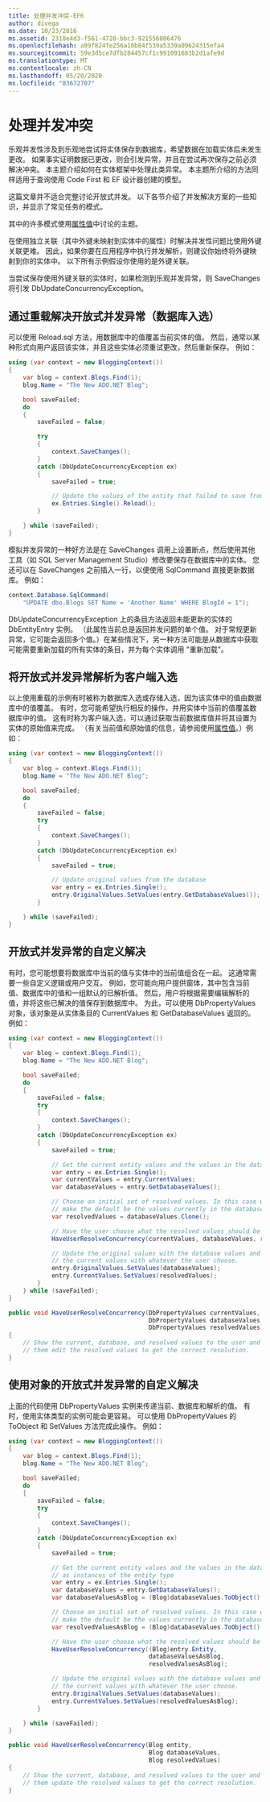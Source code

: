```yaml
---
title: 处理并发冲突-EF6
author: divega
ms.date: 10/23/2016
ms.assetid: 2318e4d3-f561-4720-bbc3-921556806476
ms.openlocfilehash: a99f824fe256a10b84f539a5339a09624315efa4
ms.sourcegitcommit: 59e3d5ce7dfb284457cf1c991091683b2d1afe9d
ms.translationtype: MT
ms.contentlocale: zh-CN
ms.lasthandoff: 05/20/2020
ms.locfileid: "83672707"
---
```

# <a name="handling-concurrency-conflicts"></a>处理并发冲突
乐观并发性涉及到乐观地尝试将实体保存到数据库，希望数据在加载实体后未发生更改。 如果事实证明数据已更改，则会引发异常，并且在尝试再次保存之前必须解决冲突。 本主题介绍如何在实体框架中处理此类异常。 本主题所介绍的方法同样适用于查询使用 Code First 和 EF 设计器创建的模型。  

这篇文章并不适合完整讨论开放式并发。 以下各节介绍了并发解决方案的一些知识，并显示了常见任务的模式。  

其中的许多模式使用[属性值](~/ef6/saving/change-tracking/property-values.md)中讨论的主题。  

在使用独立关联（其中外键未映射到实体中的属性）时解决并发性问题比使用外键关联更难。 因此，如果你要在应用程序中执行并发解析，则建议你始终将外键映射到你的实体中。 以下所有示例假设你使用的是外键关联。  

当尝试保存使用外键关联的实体时，如果检测到乐观并发异常，则 SaveChanges 将引发 DbUpdateConcurrencyException。  

## <a name="resolving-optimistic-concurrency-exceptions-with-reload-database-wins"></a>通过重载解决开放式并发异常（数据库入选）  

可以使用 Reload.sql 方法，用数据库中的值覆盖当前实体的值。 然后，通常以某种形式向用户返回该实体，并且这些实体必须重试更改，然后重新保存。 例如：  

``` csharp
using (var context = new BloggingContext())
{
    var blog = context.Blogs.Find(1);
    blog.Name = "The New ADO.NET Blog";

    bool saveFailed;
    do
    {
        saveFailed = false;

        try
        {
            context.SaveChanges();
        }
        catch (DbUpdateConcurrencyException ex)
        {
            saveFailed = true;

            // Update the values of the entity that failed to save from the store
            ex.Entries.Single().Reload();
        }

    } while (saveFailed);
}
```  

模拟并发异常的一种好方法是在 SaveChanges 调用上设置断点，然后使用其他工具（如 SQL Server Management Studio）修改要保存在数据库中的实体。 您还可以在 SaveChanges 之前插入一行，以便使用 SqlCommand 直接更新数据库。 例如：  

``` csharp
context.Database.SqlCommand(
    "UPDATE dbo.Blogs SET Name = 'Another Name' WHERE BlogId = 1");
```  

DbUpdateConcurrencyException 上的条目方法返回未能更新的实体的 DbEntityEntry 实例。 （此属性当前总是返回并发问题的单个值。 对于常规更新异常，它可能会返回多个值。）在某些情况下，另一种方法可能是从数据库中获取可能需要重新加载的所有实体的条目，并为每个实体调用 "重新加载"。  

## <a name="resolving-optimistic-concurrency-exceptions-as-client-wins"></a>将开放式并发异常解析为客户端入选  

以上使用重载的示例有时被称为数据库入选或存储入选，因为该实体中的值由数据库中的值覆盖。 有时，您可能希望执行相反的操作，并用实体中当前的值覆盖数据库中的值。 这有时称为客户端入选，可以通过获取当前数据库值并将其设置为实体的原始值来完成。 （有关当前值和原始值的信息，请参阅使用[属性值](~/ef6/saving/change-tracking/property-values.md)。）例如：  

``` csharp
using (var context = new BloggingContext())
{
    var blog = context.Blogs.Find(1);
    blog.Name = "The New ADO.NET Blog";

    bool saveFailed;
    do
    {
        saveFailed = false;
        try
        {
            context.SaveChanges();
        }
        catch (DbUpdateConcurrencyException ex)
        {
            saveFailed = true;

            // Update original values from the database
            var entry = ex.Entries.Single();
            entry.OriginalValues.SetValues(entry.GetDatabaseValues());
        }

    } while (saveFailed);
}
```  

## <a name="custom-resolution-of-optimistic-concurrency-exceptions"></a>开放式并发异常的自定义解决  

有时，您可能想要将数据库中当前的值与实体中的当前值组合在一起。 这通常需要一些自定义逻辑或用户交互。 例如，您可能向用户提供窗体，其中包含当前值、数据库中的值和一组默认的已解析值。 然后，用户将根据需要编辑解析的值，并将这些已解决的值保存到数据库中。 为此，可以使用 DbPropertyValues 对象，该对象是从实体条目的 CurrentValues 和 GetDatabaseValues 返回的。 例如：  

``` csharp
using (var context = new BloggingContext())
{
    var blog = context.Blogs.Find(1);
    blog.Name = "The New ADO.NET Blog";

    bool saveFailed;
    do
    {
        saveFailed = false;
        try
        {
            context.SaveChanges();
        }
        catch (DbUpdateConcurrencyException ex)
        {
            saveFailed = true;

            // Get the current entity values and the values in the database
            var entry = ex.Entries.Single();
            var currentValues = entry.CurrentValues;
            var databaseValues = entry.GetDatabaseValues();

            // Choose an initial set of resolved values. In this case we
            // make the default be the values currently in the database.
            var resolvedValues = databaseValues.Clone();

            // Have the user choose what the resolved values should be
            HaveUserResolveConcurrency(currentValues, databaseValues, resolvedValues);

            // Update the original values with the database values and
            // the current values with whatever the user choose.
            entry.OriginalValues.SetValues(databaseValues);
            entry.CurrentValues.SetValues(resolvedValues);
        }
    } while (saveFailed);
}

public void HaveUserResolveConcurrency(DbPropertyValues currentValues,
                                       DbPropertyValues databaseValues,
                                       DbPropertyValues resolvedValues)
{
    // Show the current, database, and resolved values to the user and have
    // them edit the resolved values to get the correct resolution.
}
```  

## <a name="custom-resolution-of-optimistic-concurrency-exceptions-using-objects"></a>使用对象的开放式并发异常的自定义解决  

上面的代码使用 DbPropertyValues 实例来传递当前、数据库和解析的值。 有时，使用实体类型的实例可能会更容易。 可以使用 DbPropertyValues 的 ToObject 和 SetValues 方法完成此操作。 例如：  

``` csharp
using (var context = new BloggingContext())
{
    var blog = context.Blogs.Find(1);
    blog.Name = "The New ADO.NET Blog";

    bool saveFailed;
    do
    {
        saveFailed = false;
        try
        {
            context.SaveChanges();
        }
        catch (DbUpdateConcurrencyException ex)
        {
            saveFailed = true;

            // Get the current entity values and the values in the database
            // as instances of the entity type
            var entry = ex.Entries.Single();
            var databaseValues = entry.GetDatabaseValues();
            var databaseValuesAsBlog = (Blog)databaseValues.ToObject();

            // Choose an initial set of resolved values. In this case we
            // make the default be the values currently in the database.
            var resolvedValuesAsBlog = (Blog)databaseValues.ToObject();

            // Have the user choose what the resolved values should be
            HaveUserResolveConcurrency((Blog)entry.Entity,
                                       databaseValuesAsBlog,
                                       resolvedValuesAsBlog);

            // Update the original values with the database values and
            // the current values with whatever the user choose.
            entry.OriginalValues.SetValues(databaseValues);
            entry.CurrentValues.SetValues(resolvedValuesAsBlog);
        }

    } while (saveFailed);
}

public void HaveUserResolveConcurrency(Blog entity,
                                       Blog databaseValues,
                                       Blog resolvedValues)
{
    // Show the current, database, and resolved values to the user and have
    // them update the resolved values to get the correct resolution.
}
```  
